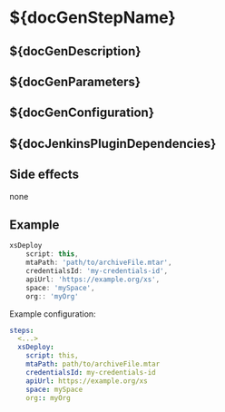 # ${docGenStepName}

## ${docGenDescription}

## ${docGenParameters}

## ${docGenConfiguration}

## ${docJenkinsPluginDependencies}

## Side effects

none

## Example

```groovy
xsDeploy
    script: this,
    mtaPath: 'path/to/archiveFile.mtar',
    credentialsId: 'my-credentials-id',
    apiUrl: 'https://example.org/xs',
    space: 'mySpace',
    org:: 'myOrg'
```

Example configuration:

```yaml
steps:
  <...>
  xsDeploy:
    script: this,
    mtaPath: path/to/archiveFile.mtar
    credentialsId: my-credentials-id
    apiUrl: https://example.org/xs
    space: mySpace
    org:: myOrg
```

[dockerExecute]: ../dockerExecute
